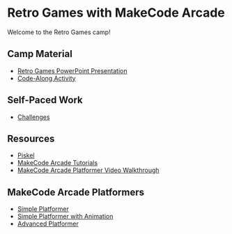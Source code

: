 # Retro Games with MakeCode Arcade
Welcome to the Retro Games camp!

## Camp Material
- <a href="RetroGames.pptx" target="_blank">Retro Games PowerPoint Presentation</a>
- [Code-Along Activity](CodeAlong.md)

## Self-Paced Work
- [Challenges](Challenges.md)

## Resources
- [Piskel](https://www.piskelapp.com/)
- [MakeCode Arcade Tutorials](https://arcade.makecode.com/tutorials)
- [MakeCode Arcade Platformer Video Walkthrough](https://www.youtube.com/watch?v=9bSX9Q5aP6E)

## MakeCode Arcade Platformers
- [Simple Platformer](https://makecode.com/_b6V3sP1w5DgL)
- [Simple Platformer with Animation](https://makecode.com/_3wXbAr715Myi)
- [Advanced Platformer](https://arcade.makecode.com/71044-22408-12308-23475)